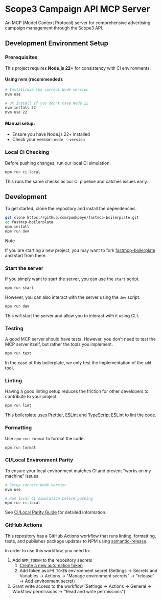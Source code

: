 # Scope3 Campaign API MCP Server

An MCP (Model Context Protocol) server for comprehensive advertising campaign management through the Scope3 API.

## Development Environment Setup

### Prerequisites

This project requires **Node.js 22+** for consistency with CI environments.

#### Using nvm (recommended):

```bash
# Install/use the correct Node version
nvm use

# Or install if you don't have Node 22
nvm install 22
nvm use 22
```

#### Manual setup:

- Ensure you have Node.js 22+ installed
- Check your version: `node --version`

### Local CI Checking

Before pushing changes, run our local CI simulation:

```bash
npm run ci:local
```

This runs the same checks as our CI pipeline and catches issues early.

## Development

To get started, clone the repository and install the dependencies.

```bash
git clone https://github.com/punkpeye/fastmcp-boilerplate.git
cd fastmcp-boilerplate
npm install
npm run dev
```

> [!NOTE]
> If you are starting a new project, you may want to fork [fastmcp-boilerplate](https://github.com/punkpeye/fastmcp-boilerplate) and start from there.

### Start the server

If you simply want to start the server, you can use the `start` script.

```bash
npm run start
```

However, you can also interact with the server using the `dev` script.

```bash
npm run dev
```

This will start the server and allow you to interact with it using CLI.

### Testing

A good MCP server should have tests. However, you don't need to test the MCP server itself, but rather the tools you implement.

```bash
npm run test
```

In the case of this boilerplate, we only test the implementation of the `add` tool.

### Linting

Having a good linting setup reduces the friction for other developers to contribute to your project.

```bash
npm run lint
```

This boilerplate uses [Prettier](https://prettier.io/), [ESLint](https://eslint.org/) and [TypeScript ESLint](https://typescript-eslint.io/) to lint the code.

### Formatting

Use `npm run format` to format the code.

```bash
npm run format
```

### CI/Local Environment Parity

To ensure your local environment matches CI and prevent "works on my machine" issues:

```bash
# Setup correct Node version
nvm use

# Run local CI simulation before pushing
npm run ci:local
```

See [CI/Local Parity Guide](docs/CI_LOCAL_PARITY.md) for detailed information.

### GitHub Actions

This repository has a GitHub Actions workflow that runs linting, formatting, tests, and publishes package updates to NPM using [semantic-release](https://semantic-release.gitbook.io/semantic-release/).

In order to use this workflow, you need to:

1. Add `NPM_TOKEN` to the repository secrets
   1. [Create a new automation token](https://www.npmjs.com/settings/punkpeye/tokens/new)
   2. Add token as `NPM_TOKEN` environment secret (Settings → Secrets and Variables → Actions → "Manage environment secrets" → "release" → Add environment secret)
1. Grant write access to the workflow (Settings → Actions → General → Workflow permissions → "Read and write permissions")
